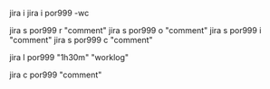 jira i
jira i por999 -wc

jira s por999 r "comment"
jira s por999 o "comment"
jira s por999 i "comment"
jira s por999 c "comment"

jira l por999 "1h30m" "worklog"

jira c por999 "comment"